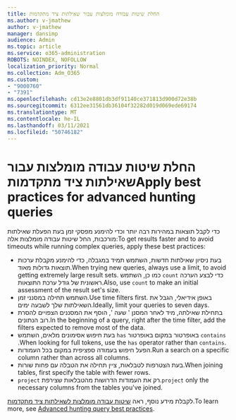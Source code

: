 ```yaml
---
title: החלת שיטות עבודה מומלצות עבור שאילתות ציד מתקדמות
ms.author: v-jmathew
author: v-jmathew
manager: dansimp
audience: Admin
ms.topic: article
ms.service: o365-administration
ROBOTS: NOINDEX, NOFOLLOW
localization_priority: Normal
ms.collection: Adm_O365
ms.custom:
- "9000760"
- "7391"
ms.openlocfilehash: cd13e2e8801db3df91140ce371813d900d72e38b
ms.sourcegitcommit: 6312ee31561db36104f32282d019d069ede69174
ms.translationtype: MT
ms.contentlocale: he-IL
ms.lasthandoff: 03/11/2021
ms.locfileid: "50746182"
---
```

# <a name="apply-best-practices-for-advanced-hunting-queries"></a><span data-ttu-id="44cf4-102">החלת שיטות עבודה מומלצות עבור שאילתות ציד מתקדמות</span><span class="sxs-lookup"><span data-stu-id="44cf4-102">Apply best practices for advanced hunting queries</span></span>

<span data-ttu-id="44cf4-103">כדי לקבל תוצאות במהירות רבה יותר וכדי להימנע מפסקי זמן בעת הפעלת שאילתות מורכבות, החל שיטות עבודה מומלצות אלה:</span><span class="sxs-lookup"><span data-stu-id="44cf4-103">To get results faster and to avoid timeouts while running complex queries, apply these best practices:</span></span>

- <span data-ttu-id="44cf4-104">בעת ניסיון שאילתות חדשות, השתמש תמיד במגבלה, כדי להימנע מקבלת ערכות תוצאות גדולות מאוד.</span><span class="sxs-lookup"><span data-stu-id="44cf4-104">When trying new queries, always use a limit, to avoid getting extremely large result sets.</span></span> <span data-ttu-id="44cf4-105">כמו כן, השתמש `count` כדי לבצע הערכה ראשונית של גודל ערכת התוצאות.</span><span class="sxs-lookup"><span data-stu-id="44cf4-105">Also, use `count` to make an initial assessment of the result set's size.</span></span>
- <span data-ttu-id="44cf4-106">השתמש תחילה במסנני זמן.</span><span class="sxs-lookup"><span data-stu-id="44cf4-106">Use time filters first.</span></span> <span data-ttu-id="44cf4-107">באופן אידיאלי, הגבל את השאילתות שלך לשבעה ימים.</span><span class="sxs-lookup"><span data-stu-id="44cf4-107">Ideally, limit your queries to seven days.</span></span>
- <span data-ttu-id="44cf4-108">בתחילת שאילתה, מיד לאחר המסנן ' שעה ', הוסף את המסננים הצפויים להסרת רוב הנתונים.</span><span class="sxs-lookup"><span data-stu-id="44cf4-108">In the beginning of a query, right after the time filter, add the filters expected to remove most of the data.</span></span>
- <span data-ttu-id="44cf4-109">בעת חיפוש אסימונים מלאים, השתמש `has` באופרטור במקום באופרטור `contains` .</span><span class="sxs-lookup"><span data-stu-id="44cf4-109">When looking for full tokens, use the `has` operator rather than `contains`.</span></span>
- <span data-ttu-id="44cf4-110">הפעל חיפוש בעמודה ספציפית במקום בכל העמודות.</span><span class="sxs-lookup"><span data-stu-id="44cf4-110">Run a search on a specific column rather than across all columns.</span></span>
- <span data-ttu-id="44cf4-111">בעת הצטרפות לטבלאות, ציין תחילה את הטבלה עם פחות שורות.</span><span class="sxs-lookup"><span data-stu-id="44cf4-111">When joining tables, first specify the table with fewer rows.</span></span>
- <span data-ttu-id="44cf4-112">`project` רק את העמודות הדרושות מהטבלאות שצירפת.</span><span class="sxs-lookup"><span data-stu-id="44cf4-112">`project` only the necessary columns from the tables you've joined.</span></span>

<span data-ttu-id="44cf4-113">לקבלת מידע נוסף, ראה [שיטות עבודה מומלצות לשאילתות ציד מתקדמות](https://go.microsoft.com/fwlink/?linkid=2144812).</span><span class="sxs-lookup"><span data-stu-id="44cf4-113">To learn more, see [Advanced hunting query best practices](https://go.microsoft.com/fwlink/?linkid=2144812).</span></span>

